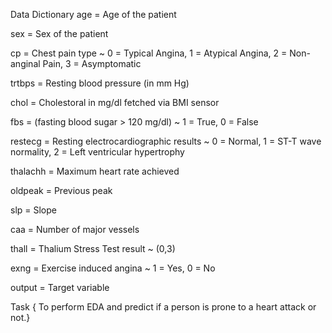 Data Dictionary
age = Age of the patient

sex = Sex of the patient

cp = Chest pain type ~ 0 = Typical Angina, 1 = Atypical Angina, 2 = Non-anginal Pain, 3 = Asymptomatic

trtbps = Resting blood pressure (in mm Hg)

chol = Cholestoral in mg/dl fetched via BMI sensor

fbs = (fasting blood sugar > 120 mg/dl) ~ 1 = True, 0 = False

restecg = Resting electrocardiographic results ~ 0 = Normal, 1 = ST-T wave normality, 2 = Left ventricular hypertrophy

thalachh = Maximum heart rate achieved

oldpeak = Previous peak

slp = Slope

caa =  Number of major vessels

thall = Thalium Stress Test result ~ (0,3)

exng = Exercise induced angina ~ 1 = Yes, 0 = No

output = Target variable



Task {
To perform EDA and predict if a person is prone to a heart attack or not.}
